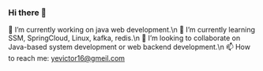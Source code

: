 ### Hi there 👋
🔭 I’m currently working on java web development.\n
🌱 I’m currently learning SSM, SpringCloud, Linux, kafka, redis.\n
👯 I’m looking to collaborate on Java-based system development or web backend development.\n
📫 How to reach me: yevictor16@gmeil.com
<!--
**Benaso/Benaso** is a ✨ _special_ ✨ repository because its `README.md` (this file) appears on your GitHub profile.

Here are some ideas to get you started:

- 🔭 I’m currently working on ...
- 🌱 I’m currently learning ...
- 👯 I’m looking to collaborate on ...
- 🤔 I’m looking for help with ...
- 💬 Ask me about ...
- 📫 How to reach me: ...
- 😄 Pronouns: ...
- ⚡ Fun fact: ...
-->
